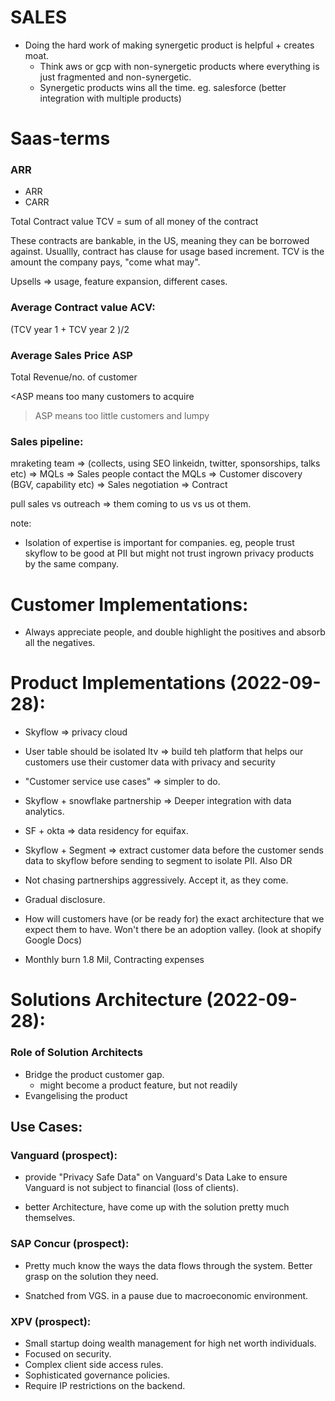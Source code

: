 # SALES

- Doing the hard work of making synergetic product is helpful + creates moat.
    - Think aws or gcp with non-synergetic products where everything is just fragmented and non-synergetic.
    - Synergetic products wins all the time. eg. salesforce (better integration with multiple products)

# Saas-terms

### ARR

- ARR
- CARR

Total Contract value TCV = sum of all money of the contract

These contracts are bankable, in the US, meaning they can be borrowed against. Usuallly, contract has clause for usage based increment. TCV is the amount the company pays, "come what may".

Upsells => usage, feature expansion, different cases.

### Average Contract value ACV:

(TCV year 1 + TCV year 2 <which could be higher>)/2  


### Average Sales Price ASP

Total Revenue/no. of customer

<ASP means too many customers to acquire 
>ASP means too little customers and lumpy

### Sales pipeline:

mraketing team => (collects, using SEO linkeidn, twitter, sponsorships, talks etc) => MQLs => Sales people contact the MQLs => Customer discovery (BGV, capability etc) => Sales negotiation => Contract

pull sales vs outreach => them coming to us vs us ot them.

note:
- Isolation of expertise is important for companies. eg, people trust skyflow to be good at PII but might not trust ingrown privacy products by the same company.

# Customer Implementations:

- Always appreciate people, and double highlight the positives and absorb all the negatives.

# Product Implementations (2022-09-28):

- Skyflow => privacy cloud
- User table should be isolated
ltv => build teh platform that helps our customers use their customer data with privacy and security

- "Customer service use cases" => simpler to do.
- Skyflow + snowflake partnership => Deeper integration with data analytics.
- SF + okta => data residency for equifax.
- Skyflow + Segment => extract customer data before the customer sends data to skyflow before sending to segment to isolate PII. Also DR
- Not chasing partnerships aggressively. Accept it, as they come.
- Gradual disclosure.
- How will customers have (or be ready for) the exact architecture that we expect them to have. Won't there be an adoption valley. (look at shopify Google Docs)
- Monthly burn 1.8 Mil, Contracting expenses

# Solutions Architecture (2022-09-28):

### Role of Solution Architects
- Bridge the product customer gap.
  - might become a product feature, but not readily
- Evangelising the product

## Use Cases:

### Vanguard (prospect):

- provide "Privacy Safe Data" on Vanguard's Data Lake to ensure Vanguard is not subject to financial (loss of clients).

- better Architecture, have come up with the solution pretty much themselves.

### SAP Concur (prospect):

- Pretty much know the ways the data flows through the system. Better grasp on the solution they need.

- Snatched from VGS. in a pause due to macroeconomic environment.

### XPV (prospect):

- Small startup doing wealth management for high net worth individuals.
- Focused on security.
- Complex client side access rules.
- Sophisticated governance policies.
- Require IP restrictions on the backend.